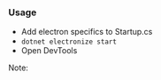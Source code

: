 ### Usage

- Add electron specifics to Startup.cs
- `dotnet electronize start`
- Open DevTools

Note: